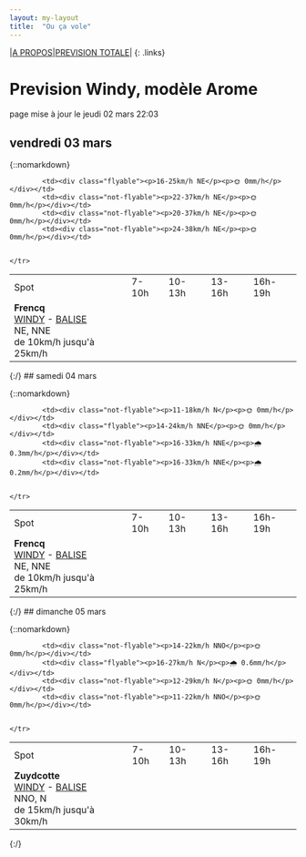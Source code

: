```yaml
---
layout: my-layout
title:  "Ou ça vole"
---
```


|[A PROPOS](about)|[PREVISION TOTALE](all)|
{: .links}

# Prevision Windy, modèle Arome
page mise à jour le jeudi 02 mars 22:03



## vendredi 03 mars

{::nomarkdown}
<table>
  <tbody>
    <tr>
      <td>Spot</td>
      <td>7-10h</td>
      <td>10-13h</td>
      <td>13-16h</td>
      <td>16h-19h</td>
    </tr>
<tr>
        <td><strong>Frencq</strong>  <br><a href="https://windy.com/50.559/1.669?50.159,1.670,8,m:e3qagdV">WINDY</a> - <span class=""><a href="https://balisemeteo.com/balise_histo.php?idBalise=159">BALISE</a> </span><br> <span class="vent-favorable">NE, NNE</span><br><span class="force-vent">de 10km/h jusqu'à 25km/h</span> </td>
        
            <td><div class="flyable"><p>16-25km/h NE</p><p>🌞 0mm/h</p></div></td>
            <td><div class="not-flyable"><p>22-37km/h NE</p><p>🌞 0mm/h</p></div></td>
            <td><div class="not-flyable"><p>20-37km/h NE</p><p>🌞 0mm/h</p></div></td>
            <td><div class="not-flyable"><p>24-38km/h NE</p><p>🌞 0mm/h</p></div></td>
            
        
    </tr>

</tbody>
</table>
{:/}
## samedi 04 mars

{::nomarkdown}
<table>
  <tbody>
    <tr>
      <td>Spot</td>
      <td>7-10h</td>
      <td>10-13h</td>
      <td>13-16h</td>
      <td>16h-19h</td>
    </tr>
<tr>
        <td><strong>Frencq</strong>  <br><a href="https://windy.com/50.559/1.669?50.159,1.670,8,m:e3qagdV">WINDY</a> - <span class=""><a href="https://balisemeteo.com/balise_histo.php?idBalise=159">BALISE</a> </span><br> <span class="vent-favorable">NE, NNE</span><br><span class="force-vent">de 10km/h jusqu'à 25km/h</span> </td>
        
            <td><div class="not-flyable"><p>11-18km/h N</p><p>🌞 0mm/h</p></div></td>
            <td><div class="flyable"><p>14-24km/h NNE</p><p>🌞 0mm/h</p></div></td>
            <td><div class="not-flyable"><p>16-33km/h NNE</p><p>🌧 0.3mm/h</p></div></td>
            <td><div class="not-flyable"><p>16-33km/h NNE</p><p>🌧 0.2mm/h</p></div></td>
            
        
    </tr>

</tbody>
</table>
{:/}
## dimanche 05 mars

{::nomarkdown}
<table>
  <tbody>
    <tr>
      <td>Spot</td>
      <td>7-10h</td>
      <td>10-13h</td>
      <td>13-16h</td>
      <td>16h-19h</td>
    </tr>
<tr>
        <td><strong>Zuydcotte</strong>  <br><a href="https://windy.com/51.064/2.491?50.669,2.488,8,m:e4hagfk">WINDY</a> - <span class=""><a href="https://www.allosurf.net/meteo/live/dunkerque-station-meteo-lfak-8329.html">BALISE</a> </span><br> <span class="vent-favorable">NNO, N</span><br><span class="force-vent">de 15km/h jusqu'à 30km/h</span> </td>
        
            <td><div class="not-flyable"><p>14-22km/h NNO</p><p>🌞 0mm/h</p></div></td>
            <td><div class="flyable"><p>16-27km/h N</p><p>🌧 0.6mm/h</p></div></td>
            <td><div class="not-flyable"><p>12-29km/h N</p><p>🌞 0mm/h</p></div></td>
            <td><div class="not-flyable"><p>11-22km/h NNO</p><p>🌞 0mm/h</p></div></td>
            
        
    </tr>

</tbody>
</table>
{:/}
